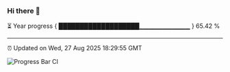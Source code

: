 ### Hi there 👋

⏳ Year progress { ███████████████████▁▁▁▁▁▁▁▁▁▁▁ } 65.42 %

---

⏰ Updated on Wed, 27 Aug 2025 18:29:55 GMT

![Progress Bar CI](https://github.com/liununu/liununu/workflows/Progress%20Bar%20CI/badge.svg)
